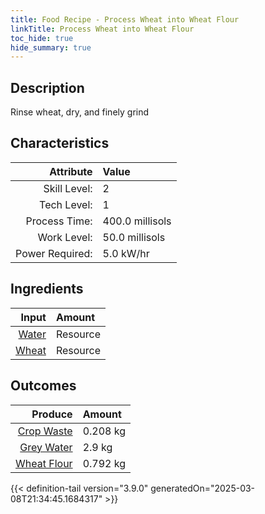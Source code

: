 ```yaml
---
title: Food Recipe - Process Wheat into Wheat Flour
linkTitle: Process Wheat into Wheat Flour
toc_hide: true
hide_summary: true
---
```

<!-- This is generated by the MarsSim HelpGenertor, do not edit. -->

## Description
 Rinse wheat, dry, and finely grind 

## Characteristics

| Attribute      | Value |
|--------:|:------|
|Skill Level:|2|
|Tech Level:|1|
|Process Time:|400.0 millisols|
|Work Level:|50.0 millisols|
|Power Required:|5.0 kW/hr|

## Ingredients

| Input      | Amount |
|--------:|:------|
|[Water](/docs/definitions/resource/water)|Resource|3.0 kg|
|[Wheat](/docs/definitions/resource/wheat)|Resource|1.0 kg|

## Outcomes


| Produce      | Amount |
|--------:|:------|
|[Crop Waste](/docs/definitions/resource/crop-waste)|0.208 kg|
|[Grey Water](/docs/definitions/resource/grey-water)|2.9 kg|
|[Wheat Flour](/docs/definitions/resource/wheat-flour)|0.792 kg|



{{< definition-tail version="3.9.0" generatedOn="2025-03-08T21:34:45.1684317" >}}



